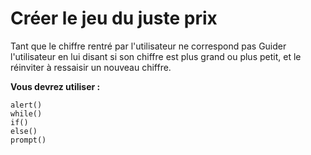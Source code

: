 #  Créer le jeu du juste prix
    
Tant que le chiffre rentré par l'utilisateur ne correspond pas
Guider l'utilisateur en lui disant si son chiffre est plus grand ou plus petit, et le réinviter à ressaisir un nouveau chiffre.

**Vous devrez utiliser :**
```
alert()
while()
if()
else()
prompt()
```
